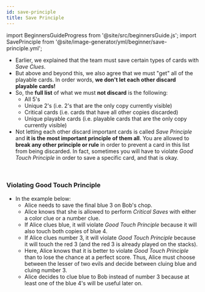 ```yaml
---
id: save-principle
title: Save Principle
---
```


import BeginnersGuideProgress from '@site/src/beginnersGuide.js';
import SavePrinciple from '@site/image-generator/yml/beginner/save-principle.yml';

<BeginnersGuideProgress id="save-principle" />

- Earlier, we explained that the team must save certain types of cards with *Save Clues*.
- But above and beyond this, we also agree that we must "get" all of the playable cards. In order words, **we don't let each other discard playable cards!**
- So, the **full list** of what we must **not discard** is the following:
  - All 5's
  - Unique 2's (i.e. 2's that are the only copy currently visible)
  - Critical cards (i.e. cards that have all other copies discarded)
  - Unique playable cards (i.e. playable cards that are the only copy currently visible)
- Not letting each other discard important cards is called *Save Principle* and **it is the most important principle of them all**. You are allowed to **break any other principle or rule** in order to prevent a card in this list from being discarded. In fact, sometimes you will have to violate *Good Touch Principle* in order to save a specific card, and that is okay.

<br />

### Violating Good Touch Principle

- In the example below:
  - Alice needs to save the final blue 3 on Bob's chop.
  - Alice knows that she is allowed to perform *Critical Saves* with either a color clue or a number clue.
  - If Alice clues blue, it will violate *Good Touch Principle* because it will also touch both copies of blue 4.
  - If Alice clues number 3, it will violate *Good Touch Principle* because it will touch the red 3 (and the red 3 is already played on the stacks).
  - Here, Alice knows that it is better to violate *Good Touch Principle* than to lose the chance at a perfect score. Thus, Alice must choose between the lesser of two evils and decide between cluing blue and cluing number 3.
  - Alice decides to clue blue to Bob instead of number 3 because at least one of the blue 4's will be useful later on.

<SavePrinciple />
